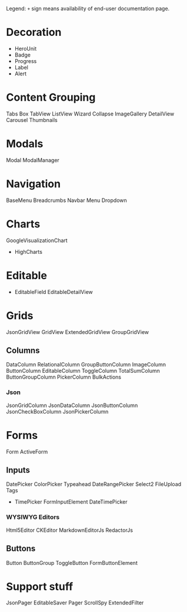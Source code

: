 Legend: `+` sign means availability of end-user documentation page.

# Decoration

 + HeroUnit
 + Badge
 + Progress
 + Label
 + Alert

# Content Grouping

 Tabs
 Box
 TabView
 ListView
 Wizard
 Collapse
 ImageGallery
 DetailView
 Carousel
 Thumbnails

# Modals

 Modal
 ModalManager

# Navigation

 BaseMenu
 Breadcrumbs
 Navbar
 Menu
 Dropdown


# Charts

 GoogleVisualizationChart
 + HighCharts


# Editable

 + EditableField
 EditableDetailView

# Grids

 JsonGridView
 GridView
 ExtendedGridView
 GroupGridView

## Columns

 DataColumn
 RelationalColumn
 GroupButtonColumn
 ImageColumn
 ButtonColumn
 EditableColumn
 ToggleColumn
 TotalSumColumn
 ButtonGroupColumn
 PickerColumn
 BulkActions

### Json

 JsonGridColumn
 JsonDataColumn
 JsonButtonColumn
 JsonCheckBoxColumn
 JsonPickerColumn

# Forms

 Form
 ActiveForm

## Inputs

 DatePicker
 ColorPicker
 Typeahead
 DateRangePicker
 Select2
 FileUpload
 Tags
 + TimePicker
 FormInputElement
 DateTimePicker

### WYSIWYG Editors

 Html5Editor
 CKEditor
 MarkdownEditorJs
 RedactorJs

## Buttons

 Button
 ButtonGroup
 ToggleButton
 FormButtonElement


# Support stuff

 JsonPager
 EditableSaver
 Pager
 ScrollSpy
 ExtendedFilter

